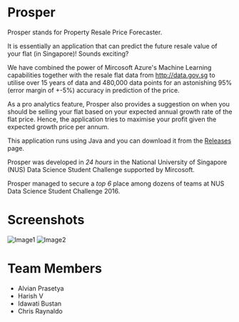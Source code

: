 # Prosper

Prosper stands for Property Resale Price Forecaster.

It is essentially an application that can predict the future resale value of your flat (in Singapore)! Sounds exciting? 

We have combined the power of Mircosoft Azure's Machine Learning capabilities together with the resale flat data from http://data.gov.sg to utilise over 15 years of data and 480,000 data points for an astonishing 95% (error margin of +-5%) accuracy in prediction of the price.

As a pro analytics feature, Prosper also provides a suggestion on when you should be selling your flat based on your expected annual growth rate of the flat price. Hence, the application tries to maximise your profit given the expected growth price per annum.

This application runs using Java and you can download it from the [Releases](https://github.com/harishv7/Prosper/releases) page. 

Prosper was developed in *24 hours* in the National University of Singapore (NUS) Data Science Student Challenge supported by Mircosoft.

Prosper managed to secure a *top 6* place among dozens of teams at NUS Data Science Student Challenge 2016.

# Screenshots
![Image1](http://i.imgur.com/UyzzCLM.png)
![Image2](http://i.imgur.com/UyzzCLM.png)

# Team Members
- Alvian Prasetya
- Harish V
- Idawati Bustan
- Chris Raynaldo
